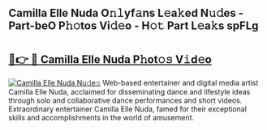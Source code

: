 ## Camilla Elle Nuda O𝚗𝚕yf𝚊ns L𝚎a𝚔ed N𝚞𝚍es - Part-beO P𝚑𝚘tos Vi𝚍𝚎o - H𝚘𝚝 Part L𝚎a𝚔s spFLg

# <h2><a href="http://kf2u76c.oniu.top/?m=Camilla+Elle+Nuda">🔗👉 🔴 Camilla Elle Nuda P𝚑ot𝚘𝚜 V𝚒d𝚎o</a></h2>

[![Camilla Elle Nuda Nu𝚍e𝚜](https://i.imgur.com/0qMVB7G.gif)](http://kf2u76c.oniu.top/?m=Camilla+Elle+Nuda)
Web-based entertainer and digital media artist Camilla Elle Nuda, acclaimed for disseminating dance and lifestyle ideas through solo and collaborative dance performances and short videos. Extraordinary entertainer Camilla Elle Nuda, famed for their exceptional skills and accomplishments in the world of amusement.  

